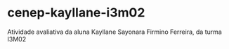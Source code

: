 # cenep-kayllane-i3m02
Atividade avaliativa da aluna Kayllane Sayonara Firmino Ferreira, da turma I3M02

